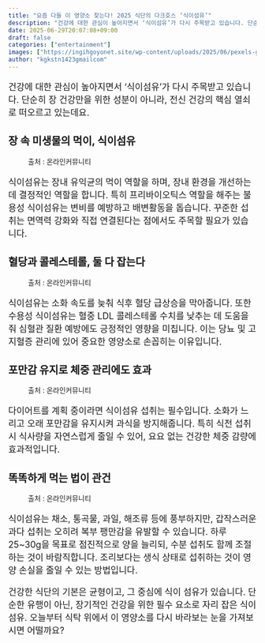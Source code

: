 ```yaml
---
title: "요즘 다들 이 영양소 찾는다! 2025 식단의 다크호스 ‘식이섬유’"
description: "건강에 대한 관심이 높아지면서 ‘식이섬유’가 다시 주목받고 있습니다. 단순히 장 건강만을 위한 성분이 아니라, 전신 건강의 핵심 열쇠로 떠오르고 있는데요."
date: 2025-06-29T20:07:08+09:00
draft: false
categories: ["entertainment"]
images: ["https://ingihgoyonet.site/wp-content/uploads/2025/06/pexels-gilmerdiaz-5432313-1024x683.jpg", "https://ingihgoyonet.site/wp-content/uploads/2025/06/pexels-matvalina-15529369-683x1024.jpg", "https://ingihgoyonet.site/wp-content/uploads/2025/06/pexels-shvets-production-6975463-684x1024.jpg", "https://ingihgoyonet.site/wp-content/uploads/2025/06/pexels-pixabay-265216-1024x683.jpg"]
author: "kgkstn1423gmailcom"
---
```


<p style="font-size:18px">건강에 대한 관심이 높아지면서 ‘식이섬유’가 다시 주목받고 있습니다. 단순히 장 건강만을 위한 성분이 아니라, 전신 건강의 핵심 열쇠로 떠오르고 있는데요. </p> <h2 >장 속 미생물의 먹이, 식이섬유</h2> <figure ><img src="https://ingihgoyonet.site/wp-content/uploads/2025/06/pexels-gilmerdiaz-5432313-1024x683.jpg" alt="" /><figcaption >출처 : 온라인커뮤니티</figcaption></figure> <p style="font-size:18px">식이섬유는 장내 유익균의 먹이 역할을 하며, 장내 환경을 개선하는 데 결정적인 역할을 합니다. 특히 프리바이오틱스 역할을 해주는 불용성 식이섬유는 변비를 예방하고 배변활동을 돕습니다. 꾸준한 섭취는 면역력 강화와 직접 연결된다는 점에서도 주목할 필요가 있습니다.</p> <h2 >혈당과 콜레스테롤, 둘 다 잡는다</h2> <figure ><img src="https://ingihgoyonet.site/wp-content/uploads/2025/06/pexels-matvalina-15529369-683x1024.jpg" alt="" style="aspect-ratio:16/9;object-fit:cover"/><figcaption >출처 : 온라인커뮤니티</figcaption></figure> <p style="font-size:18px">식이섬유는 소화 속도를 늦춰 식후 혈당 급상승을 막아줍니다. 또한 수용성 식이섬유는 혈중 LDL 콜레스테롤 수치를 낮추는 데 도움을 줘 심혈관 질환 예방에도 긍정적인 영향을 미칩니다. 이는 당뇨 및 고지혈증 관리에 있어 중요한 영양소로 손꼽히는 이유입니다.</p> <h2 >포만감 유지로 체중 관리에도 효과</h2> <figure ><img src="https://ingihgoyonet.site/wp-content/uploads/2025/06/pexels-shvets-production-6975463-684x1024.jpg" alt="" style="aspect-ratio:16/9;object-fit:cover"/><figcaption >출처 : 온라인커뮤니티</figcaption></figure> <p style="font-size:18px">다이어트를 계획 중이라면 식이섬유 섭취는 필수입니다. 소화가 느리고 오래 포만감을 유지시켜 과식을 방지해줍니다. 특히 식전 섭취 시 식사량을 자연스럽게 줄일 수 있어, 요요 없는 건강한 체중 감량에 효과적입니다.</p> <h2 >똑똑하게 먹는 법이 관건</h2> <figure ><img src="https://ingihgoyonet.site/wp-content/uploads/2025/06/pexels-pixabay-265216-1024x683.jpg" alt="" style="aspect-ratio:16/9;object-fit:cover"/><figcaption >출처 : 온라인커뮤니티</figcaption></figure> <p style="font-size:18px">식이섬유는 채소, 통곡물, 과일, 해조류 등에 풍부하지만, 갑작스러운 과다 섭취는 오히려 복부 팽만감을 유발할 수 있습니다. 하루 25~30g을 목표로 점진적으로 양을 늘리되, 수분 섭취도 함께 조절하는 것이 바람직합니다. 조리보다는 생식 상태로 섭취하는 것이 영양 손실을 줄일 수 있는 방법입니다.</p> <p style="font-size:18px">건강한 식단의 기본은 균형이고, 그 중심에 식이 섬유가 있습니다. 단순한 유행이 아닌, 장기적인 건강을 위한 필수 요소로 자리 잡은 식이섬유. 오늘부터 식탁 위에서 이 영양소를 다시 바라보는 눈을 가져보시면 어떨까요?</p>